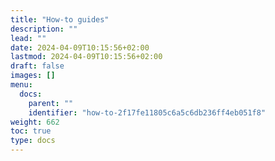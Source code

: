 ```yaml
---
title: "How-to guides"
description: ""
lead: ""
date: 2024-04-09T10:15:56+02:00
lastmod: 2024-04-09T10:15:56+02:00
draft: false
images: []
menu:
  docs:
    parent: ""
    identifier: "how-to-2f17fe11805c6a5c6db236ff4eb051f8"
weight: 662
toc: true
type: docs
---
```

